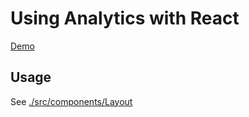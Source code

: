 # Using Analytics with React

[Demo](https://analytics-react-example.netlify.com/)

## Usage

See [./src/components/Layout](./src/components/Layout)
